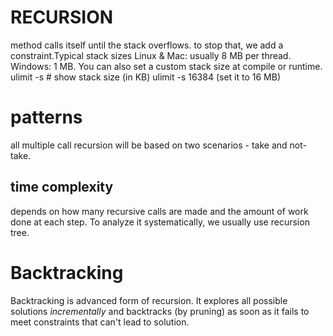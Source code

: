 # RECURSION
method calls itself until the stack overflows. to stop that, we add a constraint.Typical stack sizes Linux & Mac: usually 8 MB per thread.
Windows: 1 MB.
You can also set a custom stack size at compile or runtime. ulimit -s    # show stack size (in KB)
ulimit -s 16384   (set it to 16 MB)

# patterns 
all multiple call recursion will be based on two scenarios - take and not-take. 

## time complexity
depends on how many recursive calls are made and the amount of work done at each step. To analyze it systematically, we usually use recursion tree. 

# Backtracking
Backtracking is advanced form of recursion. It explores all possible solutions *incrementally* and backtracks (by pruning) as soon as it fails to meet constraints that can't lead to solution.